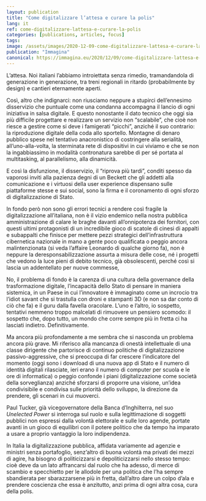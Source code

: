 ```yaml
---
layout: publication
title: "Come digitalizzare l’attesa e curare la polis"
lang: it
ref: come-digitalizzare-lattesa-e-curare-la-polis
categories: [publications, articles, focus]
tags:
image: /assets/images/2020-12-09-come-digitalizzare-lattesa-e-curare-la-polis.jpg
publication: "Immagina"
canonical: https://immagina.eu/2020/12/09/come-digitalizzare-lattesa-e-curare-la-polis/
---
```


L’attesa. Noi italiani l’abbiamo introiettata senza rimedio, tramandandola di generazione in generazione, tra treni regionali in ritardo (probabilmente by design) e cantieri eternamente aperti.

Così, altro che indignarci: non riusciamo neppure a stupirci dell’ennesimo disservizio che puntuale come una condanna accompagna il lancio di ogni iniziativa in salsa digitale. E questo nonostante il dato tecnico che oggi sia più difficile progettare e realizzare un servizio non “scalabile”, che cioè non riesce a gestire come si deve i famigerati “picchi”, anziché il suo contrario: la riproduzione digitale della coda allo sportello. Montagne di denaro pubblico spese nel tentativo anacronistico di costringere alla serialità, all’uno-alla-volta, la sterminata rete di dispositivi in cui viviamo e che se non la ingabbiassimo in modalità contronatura sarebbe di per sé portata al multitasking, al parallelismo, alla dinamicità.

E così la disfunzione, il disservizio, il “riprova più tardi”, conditi spesso da vaporosi inviti alla pazienza degni di un Beckett che gli addetti alla comunicazione e i virtuosi della user experience dispensano sulle piattaforme stesse e sui social, sono la firma e il coronamento di ogni sforzo di digitalizzazione di Stato.

In fondo però non sono gli errori tecnici a rendere così fragile la digitalizzazione all’italiana, non è il vizio endemico nella nostra pubblica amministrazione di calare le braghe davanti all’onnipotenza dei fornitori, con questi ultimi protagonisti di un incredibile gioco di scatole di cinesi di appalti e subappalti che finisce per mettere pezzi strategici dell’infrastruttura cibernetica nazionale in mano a gente poco qualificata o peggio ancora malintenzionata (si veda l’affaire Leonardo di qualche giorno fa), non è neppure la deresponsabilizzazione assurta a misura delle cose, né i progetti che vedono la luce pieni di debito tecnico, già obsolescenti, perché così si lascia un addentellato per nuove commesse,

No, il problema di fondo è la carenza di una cultura della governance della trasformazione digitale, l’incapacità dello Stato di pensare in maniera sistemica, in un Paese in cui l’innovatore è immaginato come un incrocio tra l’idiot savant che si trastulla con droni e stampanti 3D (e non sa dar conto di ciò che fa) e il guru dalla favella oracolare. L’uno e l’altro, io sospetto, tentativi nemmeno troppo malcelati di rimuovere un pensiero scomodo: il sospetto che, dopo tutto, un mondo che corre sempre più in fretta ci ha lasciati indietro. Definitivamente.

Ma ancora più profondamente a me sembra che si nasconda un problema ancora più grave. Mi riferisco alla mancanza di onestà intellettuale di una classe dirigente che partorisce di continuo politiche di digitalizzazione passivo-aggressive, che si preoccupa di far crescere l’indicatore del momento (oggi sono i download di una nuova app di Stato e il numero di identità digitali rilasciate, ieri erano il numero di computer per scuola e le ore di informatica) o peggio confonde i piani (digitalizzazione come società della sorveglianza) anziché sforzarsi di proporre una visione, un’idea condivisibile e condivisa sulle priorità dello sviluppo, la direzione da prendere, gli scenari in cui muoverci.

Paul Tucker, già vicegovernatore della Banca d’Inghilterra, nel suo *Unelected Power* si interroga sul ruolo e sulla legittimazione di soggetti pubblici non espressi dalla volontà elettorale e sulle loro agende, portate avanti in un gioco di equilibri con il potere politico che da tempo ha imparato a usare a proprio vantaggio la loro indipendenza.

In Italia la digitalizzazione pubblica, affidata variamente ad agenzie e ministri senza portafoglio, senz’altro di buona volontà ma privati dei mezzi di agire, ha bisogno di politicizzarsi e depoliticizzarsi nello stesso tempo: cioè deve da un lato affrancarsi dal ruolo che ha adesso, di merce di scambio e specchietto per le allodole per una politica che l’ha sempre sbandierata per sbarazzarsene più in fretta, dall’altro dare un colpo d’ala e prendere coscienza che essa è anzitutto, anzi prima di ogni altra cosa, cura della polis.
